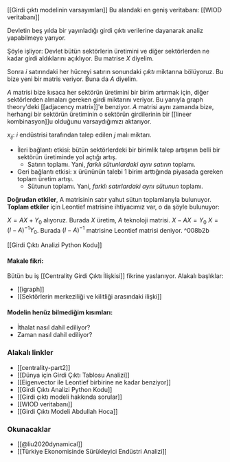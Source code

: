 [[Girdi çıktı modelinin varsayımları]]
Bu alandaki en geniş veritabanı: [[WIOD veritabanı]]

Devletin beş yılda bir yayınladığı girdi çıktı verilerine dayanarak analiz yapabilmeye yarıyor.

Şöyle işliyor: Devlet bütün sektörlerin üretimini ve diğer sektörlerden ne kadar girdi aldıklarını açıklıyor. Bu matrise $X$ diyelim.

Sonra $i$ satırındaki her hücreyi satırın sonundaki _çıktı_ miktarına bölüyoruz. Bu bize yeni bir matris veriyor. Buna da $A$ diyelim.

$A$ matrisi bize kısaca her sektörün üretimini bir birim artırmak için, diğer sektörlerden almaları gereken girdi miktarını veriyor. Bu yanıyla graph theory'deki [[adjacency matrix]]'e benziyor. $A$ matrisi aynı zamanda bize, herhangi bir sektörün üretiminin o sektörün girdilerinin bir [[lineer kombinasyon]]u olduğunu varsaydığımızı aktarıyor.

$x_{ij}$: $i$ endüstrisi tarafından talep edilen $j$ malı miktarı.

- İleri bağlantı etkisi: bütün sektörlerdeki bir birimlik talep artışının belli bir sektörün üretiminde yol açtığı artış.
	- Satırın toplamı. Yani, *farklı sütunlardaki aynı satırın* toplamı.
- Geri bağlantı etkisi: x ürününün talebi 1 birim arttığında piyasada gereken toplam üretim artışı.
	- Sütunun toplamı. Yani, *farklı satırlardaki aynı sütunun* toplamı.

**Doğrudan etkiler**, A matrisinin satır yahut sütun toplamlarıyla bulunuyor. 
**Toplam etkiler** için Leontief matrisine ihtiyacımız var, o da şöyle bulunuyor:

$X=AX+Y_0$ alıyoruz. Burada $X$ üretim, $A$ teknoloji matrisi. 
$X-AX=Y_0$ 
$X=(I-A)^{-1}Y_0$. Burada $(I-A)^{-1}$ matrisine Leontief matrisi deniyor. ^008b2b

[[Girdi Çıktı Analizi Python Kodu]]

#### Makale fikri:
Bütün bu iş [[Centrality Girdi Çıktı İlişkisi]] fikrine yaslanıyor.
Alakalı başlıklar:
- [[igraph]]
- [[Sektörlerin merkeziliği ve kilitliği arasındaki ilişki]]

#### Modelin henüz bilmediğim kısımları:
- İthalat nasıl dahil ediliyor?
- Zaman nasıl dahil ediliyor?

### Alakalı linkler
- [[centrality-part2]]
- [[Dünya için Girdi Çıktı Tablosu Analizi]]
- [[Eigenvector ile Leontief birbirine ne kadar benziyor]]
- [[Girdi Çıktı Analizi Python Kodu]]
- [[Girdi çıktı modeli hakkında sorular]]
- [[WIOD veritabanı]]
- [[Girdi Çıktı Modeli Abdullah Hoca]]

### Okunacaklar
- [[@liu2020dynamical]]
- [[Türkiye Ekonomisinde Sürükleyici Endüstri Analizi]]

